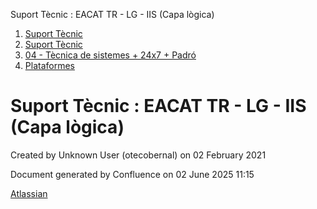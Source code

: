 Suport Tècnic : EACAT TR - LG - IIS (Capa lògica)  

1.  [Suport Tècnic](index.html)
2.  [Suport Tècnic](13893782.html)
3.  [04 - Tècnica de sistemes + 24x7 + Padró](26313202.html)
4.  [Plataformes](Plataformes_41520520.html)

Suport Tècnic : EACAT TR - LG - IIS (Capa lògica)
=================================================

Created by Unknown User (otecobernal) on 02 February 2021

Document generated by Confluence on 02 June 2025 11:15

[Atlassian](http://www.atlassian.com/)